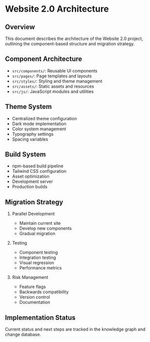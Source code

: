 # Website 2.0 Architecture

## Overview

This document describes the architecture of the Website 2.0 project, outlining the component-based structure and migration strategy.

## Component Architecture

- `src/components/`: Reusable UI components
- `src/pages/`: Page templates and layouts
- `src/styles/`: Styling and theme management
- `src/assets/`: Static assets and resources
- `src/js/`: JavaScript modules and utilities

## Theme System

- Centralized theme configuration
- Dark mode implementation
- Color system management
- Typography settings
- Spacing variables

## Build System

- npm-based build pipeline
- Tailwind CSS configuration
- Asset optimization
- Development server
- Production builds

## Migration Strategy

1. Parallel Development
   - Maintain current site
   - Develop new components
   - Gradual migration

2. Testing
   - Component testing
   - Integration testing
   - Visual regression
   - Performance metrics

3. Risk Management
   - Feature flags
   - Backwards compatibility
   - Version control
   - Documentation

## Implementation Status

Current status and next steps are tracked in the knowledge graph and change database.
